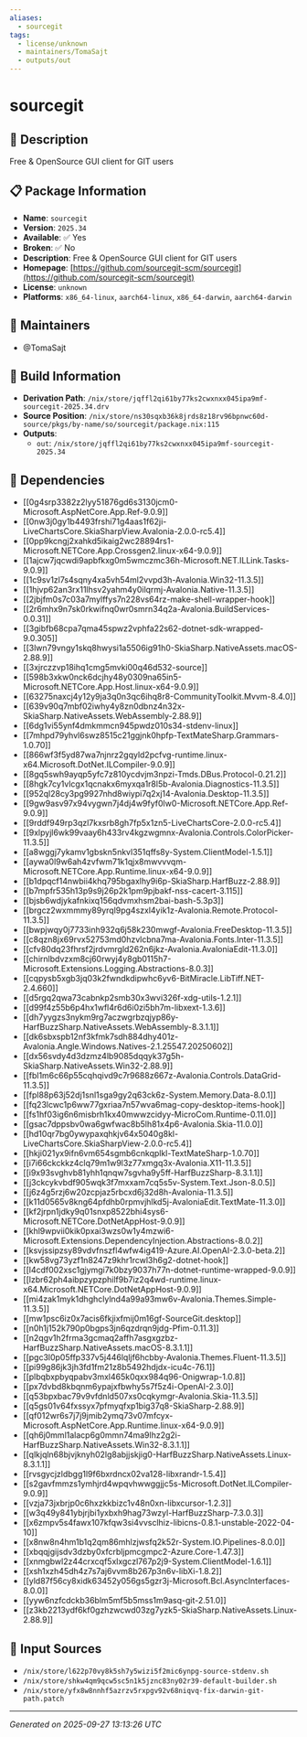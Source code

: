 ```yaml
---
aliases:
  - sourcegit
tags:
  - license/unknown
  - maintainers/TomaSajt
  - outputs/out
---
```


# sourcegit

## 📝 Description

Free & OpenSource GUI client for GIT users

## 📋 Package Information

- **Name**: `sourcegit`
- **Version**: `2025.34`
- **Available**: ✅ Yes
- **Broken**: ✅ No
- **Description**: Free & OpenSource GUI client for GIT users
- **Homepage**: [https://github.com/sourcegit-scm/sourcegit](https://github.com/sourcegit-scm/sourcegit)
- **License**: `unknown`
- **Platforms**: `x86_64-linux`, `aarch64-linux`, `x86_64-darwin`, `aarch64-darwin`
## 👥 Maintainers

- @TomaSajt


## 🔧 Build Information

- **Derivation Path**: `/nix/store/jqffl2qi61by77ks2cwxnxx045ipa9mf-sourcegit-2025.34.drv`
- **Source Position**: `/nix/store/ns30sqxb36k8jrds8z18rv96bpnwc60d-source/pkgs/by-name/so/sourcegit/package.nix:115`
- **Outputs**:
  - `out`:  `/nix/store/jqffl2qi61by77ks2cwxnxx045ipa9mf-sourcegit-2025.34`

## 🔗 Dependencies

- [[0g4srp3382z2lyy51876gd6s3130jcm0-Microsoft.AspNetCore.App.Ref-9.0.9]]
- [[0nw3j0gy1b4493frshi71g4aas1f62ji-LiveChartsCore.SkiaSharpView.Avalonia-2.0.0-rc5.4]]
- [[0pp9kcngj2xahkd5ikaig2wc28894rs1-Microsoft.NETCore.App.Crossgen2.linux-x64-9.0.9]]
- [[1ajcw7jqcwdi9apbfkxg0m5wmczmc36h-Microsoft.NET.ILLink.Tasks-9.0.9]]
- [[1c9sv1zl7s4sqny4xa5vh54ml2vvpd3h-Avalonia.Win32-11.3.5]]
- [[1hjvp62an3rx11lhsv2yahm4y0ilqrmj-Avalonia.Native-11.3.5]]
- [[2jbjfm0s7c03a7mylffys7n228vs64rz-make-shell-wrapper-hook]]
- [[2r6mhx9n7sk0rkwifnq0wr0smrn34q2a-Avalonia.BuildServices-0.0.31]]
- [[3gibfb68cpa7qma45spwz2vphfa22s62-dotnet-sdk-wrapped-9.0.305]]
- [[3lwn79vngy1skq8hwysi1a5506ig91h0-SkiaSharp.NativeAssets.macOS-2.88.9]]
- [[3xjrczzvp18ihq1cmg5mvki00q46d532-source]]
- [[598b3xkw0nck6dcjhy48y0309na65in5-Microsoft.NETCore.App.Host.linux-x64-9.0.9]]
- [[63275naxcj4y12y9ja3q0n3qc6ihq8r8-CommunityToolkit.Mvvm-8.4.0]]
- [[639v90q7mbf02iwhy4y8zn0dbnz4n32x-SkiaSharp.NativeAssets.WebAssembly-2.88.9]]
- [[6dg1vi55ynf4dmkmmcn945pwdz010s34-stdenv-linux]]
- [[7mhpd79yhvl6swz8515c21ggjnk0hpfp-TextMateSharp.Grammars-1.0.70]]
- [[866wf3f5yd87wa7njnrz2gqyld2pcfvg-runtime.linux-x64.Microsoft.DotNet.ILCompiler-9.0.9]]
- [[8gq5swh9ayqp5yfc7z810ycdvjm3npzi-Tmds.DBus.Protocol-0.21.2]]
- [[8hgk7cy1vlcgx1qcnakx6myxqa1r8l5b-Avalonia.Diagnostics-11.3.5]]
- [[952ql28cy3pg9927nhd8wiypi7q2xj14-Avalonia.Desktop-11.3.5]]
- [[9gw9asv97x94vygwn7j4dj4w9fyf0lw0-Microsoft.NETCore.App.Ref-9.0.9]]
- [[9rddf949rp3qzl7kxsrb8gh7fp5x1zn5-LiveChartsCore-2.0.0-rc5.4]]
- [[9xlpyjl6wk99vaay6h433rv4kgzwgmnx-Avalonia.Controls.ColorPicker-11.3.5]]
- [[a8wggj7ykamv1gbskn5nkvl351qffs8y-System.ClientModel-1.5.1]]
- [[aywa0l9w6ah4zvfwm71k1qjx8mwvvvqm-Microsoft.NETCore.App.Runtime.linux-x64-9.0.9]]
- [[b1dpqcf14nwbii4khq795bgaxlhy9i6p-SkiaSharp.HarfBuzz-2.88.9]]
- [[b7mpfr535h13p9s9j26p2k1pm9pjbakf-nss-cacert-3.115]]
- [[bjsb6wdjykafnkixq156qdvmxhsm2bai-bash-5.3p3]]
- [[brgcz2wxmmmy89yrql9pg4szxl4yik1z-Avalonia.Remote.Protocol-11.3.5]]
- [[bwpjwqy0j7733inh932q6j58k230mwgf-Avalonia.FreeDesktop-11.3.5]]
- [[c8qzn8jx69rvx52753md0hzvlcbna7ma-Avalonia.Fonts.Inter-11.3.5]]
- [[cfv80dq23fhrsf2jrdvmrgld262n6jkz-Avalonia.AvaloniaEdit-11.3.0]]
- [[chirnlbdvzxm8cj60rwyj4y8gb0115h7-Microsoft.Extensions.Logging.Abstractions-8.0.3]]
- [[cqpysb5xgb3jq03k2fwndkdipwhc6yv6-BitMiracle.LibTiff.NET-2.4.660]]
- [[d5rgq2qwa73cabnkp2smb30x3wvi326f-xdg-utils-1.2.1]]
- [[d99f4z55b6p4hx1wfl4r6d6i0zi5bh7m-libxext-1.3.6]]
- [[dh7yygzs3nykm9rg7aczwgrbzqjyp86y-HarfBuzzSharp.NativeAssets.WebAssembly-8.3.1.1]]
- [[dk6sbxspb12nf3kfmk7sdh884dhy401z-Avalonia.Angle.Windows.Natives-2.1.25547.20250602]]
- [[dx56svdy4d3dzmz4lb9085dqqyk37g5h-SkiaSharp.NativeAssets.Win32-2.88.9]]
- [[fbl1m6c66p55cqhqivd9c7r9688z667z-Avalonia.Controls.DataGrid-11.3.5]]
- [[fpl88p63j52dj1snl1sga9gy2q63ck6z-System.Memory.Data-8.0.1]]
- [[fq23lcwc1p6ww77gxriaa7n57wva6mag-copy-desktop-items-hook]]
- [[fs1hf03ig6n6misbrh1kx40mwwzcidyy-MicroCom.Runtime-0.11.0]]
- [[gsac7dppsbv0wa6gwfwac8b5lh81x4p6-Avalonia.Skia-11.0.0]]
- [[hd10qr7bg0ywypaxqhkjv64x5040g8kl-LiveChartsCore.SkiaSharpView-2.0.0-rc5.4]]
- [[hkji021yx9ifn6vm654sgmb6cnkqplkl-TextMateSharp-1.0.70]]
- [[i7i66ckckkz4clq79m1w9l3z77xmgq3x-Avalonia.X11-11.3.5]]
- [[i9x93svghvb81yhh1qnqw7sgvha9y5ff-HarfBuzzSharp-8.3.1.1]]
- [[j3ckcykvbdf905wqk3f7mxxam7cq5s5v-System.Text.Json-8.0.5]]
- [[j6z4g5rzj6w20zcpjaz5rbcxd6j32d8h-Avalonia-11.3.5]]
- [[k11d0565v8kng64pfdhb0rpmvjhlkd5j-AvaloniaEdit.TextMate-11.3.0]]
- [[kf2jrpn1jdky9q01snxp8522bhi4sys6-Microsoft.NETCore.DotNetAppHost-9.0.9]]
- [[khl9wpvii0kik0pxai3wzs0w1y4mzwi6-Microsoft.Extensions.DependencyInjection.Abstractions-8.0.2]]
- [[ksvjssipzsy89vdvfnszfl4wfw4ig419-Azure.AI.OpenAI-2.3.0-beta.2]]
- [[kw58vg73yzf1n8247z9khr1rcwl3h6g2-dotnet-hook]]
- [[l4cdf002xsc1gjymgi7k0bzy9037h77n-dotnet-runtime-wrapped-9.0.9]]
- [[lzbr62ph4aibpzypzphilf9b7iz2q4wd-runtime.linux-x64.Microsoft.NETCore.DotNetAppHost-9.0.9]]
- [[mi4zak1myk1dhghclylnd4a99a93mw6v-Avalonia.Themes.Simple-11.3.5]]
- [[mw1psc6iz0x7acis6fkjixfmij0m16gf-SourceGit.desktop]]
- [[n0h1j152k790p0bgps3jn6qzdrqn9jdg-Pfim-0.11.3]]
- [[n2qgv1h2frma3gcmaq2affh7asgxgzbz-HarfBuzzSharp.NativeAssets.macOS-8.3.1.1]]
- [[pgc3l0p05ffp337v5j446lqljf6hcbby-Avalonia.Themes.Fluent-11.3.5]]
- [[pi99g86jk3jh3fd1fm21z8b5492hdjdx-icu4c-76.1]]
- [[plbqbxpbyqpabv3mxl465k0qxx984q96-Onigwrap-1.0.8]]
- [[px7dvbd8kbqnm6ypajxfbwhy5s7f5z4i-OpenAI-2.3.0]]
- [[q53bpxbac79v9vfdnld507xs0cqkymgr-Avalonia.Skia-11.3.5]]
- [[q5gs01v64fxssyx7pfmyqfxp1big37q8-SkiaSharp-2.88.9]]
- [[qf012wr6s7j7j9jmib2ymq73v07mfcyx-Microsoft.AspNetCore.App.Runtime.linux-x64-9.0.9]]
- [[qh6j0mml1alacp6g0mmn74ma9lhz2g2i-HarfBuzzSharp.NativeAssets.Win32-8.3.1.1]]
- [[qlkjqln68bjvjknyh02lg8abjjskjig0-HarfBuzzSharp.NativeAssets.Linux-8.3.1.1]]
- [[rvsgycjzldbgg1l9f6bxrdncx02va128-libxrandr-1.5.4]]
- [[s2gavfmmzs1ymhjrd4wpqvhwwggjjc5s-Microsoft.DotNet.ILCompiler-9.0.9]]
- [[vzja73jxbrjp0c6hxzkkbizc1v48n0xn-libxcursor-1.2.3]]
- [[w3q49y841ybjrjbi1yxbxh9hag73wzyl-HarfBuzzSharp-7.3.0.3]]
- [[x6zmpv5s4fawx107kfqw3si4vvsclhiz-libicns-0.8.1-unstable-2022-04-10]]
- [[x8nw8n4hm1b1q2qm86mhlzjwsfq2k52r-System.IO.Pipelines-8.0.0]]
- [[xbqqjgijsdv3dzby0xfcrbljpmcgmpc2-Azure.Core-1.47.3]]
- [[xnmgbwl2z44crxcqf5xlxgczl767p2j9-System.ClientModel-1.6.1]]
- [[xsh1xzh45dh4z7s7aj6vvm8b267p3n6v-libXi-1.8.2]]
- [[yld87f56cy8xidk63452y056gs5gzr3j-Microsoft.Bcl.AsyncInterfaces-8.0.0]]
- [[yyw6nzfcdckb36blm5mf5b5mss1m9asq-git-2.51.0]]
- [[z3kb2213ydf6kf0gzhzwcwd03zg7yzk5-SkiaSharp.NativeAssets.Linux-2.88.9]]

## 📁 Input Sources

- `/nix/store/l622p70vy8k5sh7y5wizi5f2mic6ynpg-source-stdenv.sh`
- `/nix/store/shkw4qm9qcw5sc5n1k5jznc83ny02r39-default-builder.sh`
- `/nix/store/yfx8w8nnhf5azrzv5rxpgv92v68niqvq-fix-darwin-git-path.patch`

---
*Generated on 2025-09-27 13:13:26 UTC*
